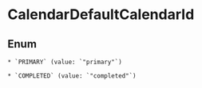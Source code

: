
# CalendarDefaultCalendarId

## Enum


    * `PRIMARY` (value: `"primary"`)

    * `COMPLETED` (value: `"completed"`)



